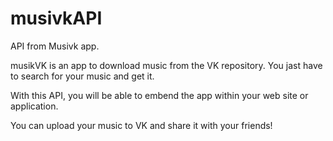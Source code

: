 # musivkAPI
API from Musivk app.

musikVK is an app to download music from the VK repository.
You jast have to search for your music and get it.

With this API, you will be able to embend the app within your web site or application.

You can upload your music to VK and share it with your friends!
